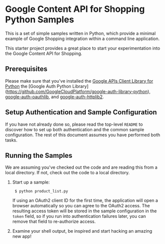 # Google Content API for Shopping Python Samples

This is a set of simple samples written in Python, which provide a minimal
example of Google Shopping integration within a command line application.

This starter project provides a great place to start your experimentation into
the Google Content API for Shopping.

## Prerequisites

Please make sure that you've installed the
[Google APIs Client Library for Python](https://developers.google.com/api-client-library/python/start/installation)
the [Google Auth Python Library]
(https://github.com/GoogleCloudPlatform/google-auth-library-python),
[google-auth-oauthlib](https://pypi.python.org/pypi/google-auth-oauthlib),
and [google-auth-httplib2](https://pypi.python.org/pypi/google-auth-httplib2).

## Setup Authentication and Sample Configuration

If you have not already done so, please read the top-level `README` to discover
how to set up both authentication and the common sample configuration.  The rest
of this document assumes you have performed both tasks.

## Running the Samples

We are assuming you've checked out the code and are reading this from a local
directory. If not, check out the code to a local directory.

1. Start up a sample:

        $ python product_list.py

   If using an OAuth2 client ID for the first time, the application will
   open a browser automatically so you can agree to the OAuth2 access.
   The resulting access token will be stored in the sample configuration in
   the `token` field, so if you run into authentication failures later, you
   can remove that field to re-authorize access.

3. Examine your shell output, be inspired and start hacking an amazing new app!
